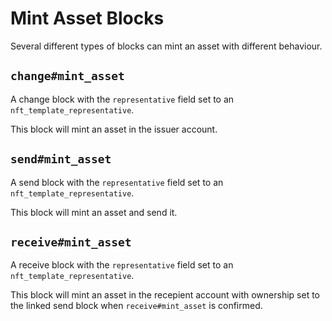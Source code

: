 # Mint Asset Blocks

Several different types of blocks can mint an asset with different behaviour.


## `change#mint_asset`

A change block with the `representative` field set to an `nft_template_representative`.

This block will mint an asset in the issuer account.


## `send#mint_asset`

A send block with the `representative` field set to an `nft_template_representative`.

This block will mint an asset and send it.


## `receive#mint_asset`

A receive block with the `representative` field set to an `nft_template_representative`.

This block will mint an asset in the recepient account with ownership set to the linked send block when `receive#mint_asset` is confirmed.

